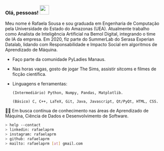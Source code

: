 <!--
**rafaelaprm/rafaelaprm** is a ✨ _special_ ✨ repository because its `README.md` (this file) appears on your GitHub profile.

Here are some ideas to get you started:

- 🔭 I’m currently working on ...
- 🌱 I’m currently learning ...
- 👯 I’m looking to collaborate on ...
- 🤔 I’m looking for help with ...
- 💬 Ask me about ...
- 📫 How to reach me: ...
- 😄 Pronouns: ...
- ⚡ Fun fact: ...
-->

### Olá, pessoas! <img src="https://media.giphy.com/media/WUlplcMpOCEmTGBtBW/giphy.gif" width="30"> 

Meu nome é Rafaela Sousa e sou graduada em Engenharia de Computação pela Universidade do Estado do Amazonas (UEA). Atualmente trabalho como Analista de Inteligência Artificial na Bemol Digital, integrando o time de IA da empresa. Em 2020, fiz parte do SummerLab do Serasa Experian Datalab, lidando com Responsabilidade e Impacto Social em algoritmos de Aprendizado de Máquina. 

- Faço parte da comunidade PyLadies Manaus. 
- Nas horas vagas, gosto de jogar The Sims, assistir sitcoms e filmes de ficção científica.
- Linguagens e ferramentas: 
      
      (Intermediário) Python, Numpy, Pandas, Matplotlib. 
      
      (Básico) C, C++, LaTeX, Git, Java, Javascript, Qt/PyQt, HTML, CSS.

👩‍💻 Em busca contínua de conhecimento nas áreas de Aprendizado de Máquina, Ciência de Dados e Desenvolvimento de Software.

 
````bash
> help --contact
> linkedin: rafaelaprm
> instagram: rafaelaprm
> github: rafaelaprm
> mailto: rafaelaprm [at] gmail.com
````
